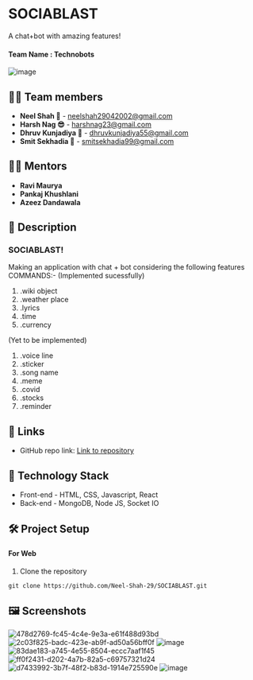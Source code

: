 # **SOCIABLAST**

A chat+bot with amazing features!

#### Team Name : **Technobots**

![image](https://user-images.githubusercontent.com/84740927/146228682-b95883c8-75e4-42aa-a453-1d495d9f161b.png)


## 👩‍💻 Team members

- **Neel Shah 🦉** - neelshah29042002@gmail.com
- **Harsh Nag 😎** - harshnag23@gmail.com
- **Dhruv Kunjadiya 🦊** - dhruvkunjadiya55@gmail.com
- **Smit Sekhadia 🦅** - smitsekhadia99@gmail.com

## 👨‍🏫 Mentors

- **Ravi Maurya**
- **Pankaj Khushlani**
- **Azeez Dandawala**

## 📝 Description

### SOCIABLAST!
Making an application with chat + bot considering the following features COMMANDS:-
(Implemented sucessfully)

1) .wiki object
2) .weather place
3) .lyrics
4) .time
5) .currency

(Yet to be implemented)

1) .voice line
2) .sticker
3) .song name
4) .meme
5) .covid
6) .stocks
7) .reminder


## 🔗 Links

- GitHub repo link: [Link to repository](https://github.com/Neel-Shah-29/SOCIABLAST)

## 🤖 Technology Stack

- Front-end - HTML, CSS, Javascript, React
- Back-end - MongoDB, Node JS, Socket IO


## 🛠️ Project Setup

#### For Web

1. Clone the repository
```
git clone https://github.com/Neel-Shah-29/SOCIABLAST.git

```



## 🖼 Screenshots
![478d2769-fc45-4c4e-9e3a-e61f488d93bd](https://user-images.githubusercontent.com/84740927/146227468-f0162c72-eeab-4d56-a032-f8b8fd6d0139.jpg)
![2c03f825-badc-423e-ab9f-ad50a56bff0f](https://user-images.githubusercontent.com/84740927/146227718-f35c5835-d5b5-4baf-8e8d-ce91995c0176.jpg)
![image](https://user-images.githubusercontent.com/84740927/146227980-4196238f-ffd2-465b-96c2-00fff60e0929.png)
![83dae183-a745-4e55-8504-eccc7aaf1f45](https://user-images.githubusercontent.com/84740927/146227515-4225a726-1415-4df1-8eff-d4c50074c135.jpg)
![ff0f2431-d202-4a7b-82a5-c69757321d24](https://user-images.githubusercontent.com/84740927/146227668-bc70caea-3be8-4850-bc8a-3d54ee954a4f.jpg)
![d7433992-3b7f-48f2-b83d-1914e725590e](https://user-images.githubusercontent.com/84740927/146227693-fba68de4-1cf5-4c35-bead-d529610b00e6.jpg)
![image](https://user-images.githubusercontent.com/84779934/146252526-1ce71675-e8ae-444d-b700-8bb91d3c5b63.png)
